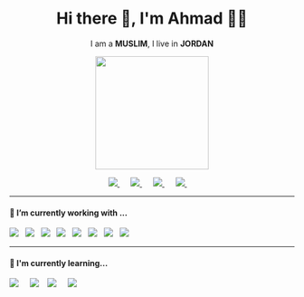 <h1 align='center'> Hi there 👋, I'm Ahmad  👨‍💻 </h1>

<p align='center'>
  I am a <b>MUSLIM</b>, I live in <b>JORDAN</b> 
</p>

<p align='center'>
  <img src="https://ahmadalwahsh.netlify.app/static/media/logo.ec618e24db02daa7f573.png" width="200px" alt="" />
</p>


<p align='center'>
 
  <a href="https://twitter.com/AhmadAlwahsh">
    <img src="https://img.shields.io/badge/twitter-%231DA1F2.svg?&style=for-the-badge&logo=twitter&logoColor=white" />
  </a>&nbsp;&nbsp;&nbsp;&nbsp;
  
  <a href="https://www.linkedin.com/in/ahmad-alwahsh-2b6508228/">
    <img src="https://img.shields.io/badge/linkedin-%230077B5.svg?&style=for-the-badge&logo=linkedin&logoColor=white" />
  </a>&nbsp;&nbsp;&nbsp;&nbsp;
    
  <a href="[https://www.linkedin.com/in/ahmad-alwahsh-2b6508228/](https://web.facebook.com/AhmadAlwahsh07)">
    <img src="https://img.shields.io/badge/facebook-%230077B5.svg?&style=for-the-badge&logo=facebook&logoColor=white&color=blue" />
  </a>&nbsp;&nbsp;&nbsp;&nbsp;
  
  <a href="mailto:ahmadalwahsh2007@gmail.com">
    <img src="https://img.shields.io/badge/gmail-%23D14836.svg?&style=for-the-badge&logo=gmail&logoColor=white" />
  </a>&nbsp;&nbsp;&nbsp;&nbsp;

</p>


<hr>

<h4>🔭  I’m currently working with ...</h4>

<p >
  <img src="https://img.shields.io/badge/html5%20-%23e34f26.svg?&style=for-the-badge&logo=html5&logoColor=white" />&nbsp;&nbsp;
  <img src="https://img.shields.io/badge/CSS3-1572B6?&style=for-the-badge&logo=css3&logoColor=white" />&nbsp;&nbsp;
  <img src="https://img.shields.io/badge/JavaScript-F7DF1E?style=for-the-badge&logo=javascript&logoColor=black" />&nbsp;&nbsp;
  <img src="https://img.shields.io/badge/React-20232A?style=for-the-badge&logo=react&logoColor=61DAFB" />&nbsp;&nbsp;
  <img src="https://img.shields.io/badge/Bootstrap-563D7C?style=for-the-badge&logo=bootstrap&logoColor=white">&nbsp;&nbsp;
  <img src="https://img.shields.io/badge/sass%20-%23cc6699.svg?&style=for-the-badge&logo=sass&logoColor=white" />&nbsp;&nbsp;
  <img src="https://img.shields.io/badge/gulp%20-%23cc6699.svg?&style=for-the-badge&logo=gulp&logoColor=white&color=red" />&nbsp;&nbsp;
  <img src="https://img.shields.io/badge/pug%20-%23cc6699.svg?&style=for-the-badge&logo=pug&logoColor=white&color=inactive" />&nbsp;&nbsp;
</p>


<hr>

<h4>🌱  I'm currently learning...</h4>
<p >
  <img src="https://img.shields.io/badge/TypeScript-007ACC?style=for-the-badge&logo=typescript&logoColor=white" />&nbsp;&nbsp;&nbsp;&nbsp;
  <img src="https://img.shields.io/badge/next.js-000000?style=for-the-badge&logo=next.js&logoColor=white" />&nbsp;&nbsp;&nbsp;
  <img src="https://img.shields.io/badge/node.js%20-%23339933.svg?&style=for-the-badge&logo=node.js&logoColor=white" />&nbsp;&nbsp;&nbsp;&nbsp;
  <img src="https://img.shields.io/badge/jest%20-%23c21325.svg?&style=for-the-badge&logo=jest&logoColor=white" />&nbsp;&nbsp;&nbsp;
</p>

